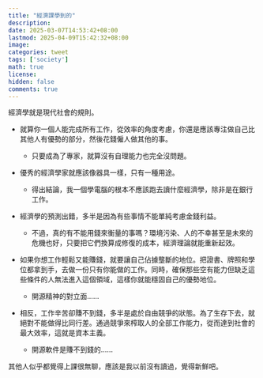 ```yaml
---
title: "經濟課學到的"
description: 
date: 2025-03-07T14:53:42+08:00
lastmod: 2025-04-09T15:42:32+08:00
image: 
categories: tweet
tags: ['society']
math: true
license: 
hidden: false
comments: true
---
```


經濟學就是現代社會的規則。

- 就算你一個人能完成所有工作，從效率的角度考慮，你還是應該專注做自己比其他人有優勢的部分，然後花錢僱人做其他的事。
    - 只要成為了專家，就算沒有自理能力也完全沒問題。

- 優秀的經濟學家就應該像器具一樣，只有一種用途。
    - 得出結論，我一個學電腦的根本不應該跑去讀什麼經濟學，除非是在銀行工作。

-  經濟學的預測出錯，多半是因為有些事情不能單純考慮金錢利益。
    -  不過，真的有不能用錢來衡量的事嗎？環境污染、人的不幸甚至是未來的危機也好，只要把它們換算成修復的成本，經濟理論就能重新起效。

- 如果你想工作輕鬆又能賺錢，就要讓自己佔據壟斷的地位。把證書、牌照和學位都拿到手，去做一份只有你能做的工作。同時，確保那些空有能力但缺乏這些條件的人無法進入這個領域，這樣你就能穩固自己的優勢地位。
	- 開源精神的對立面……

- 相反，工作辛苦卻賺不到錢，多半是處於自由競爭的狀態。為了生存下去，就絕對不能做得比同行差。通過競爭來榨取人的全部工作能力，從而達到社會的最大效率，這就是資本主義。
	- 開源軟件是賺不到錢的……

其他人似乎都覺得上課很無聊，應該是我以前沒有讀過，覺得新鮮吧。



